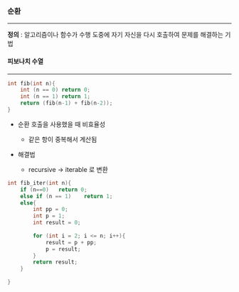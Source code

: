 ### 순환

---

**정의** : 알고리즘이나 함수가 수행 도중에 자기 자신을 다시 호출하여 문제를 해결하는 기법



#### 피보나치 수열

---

```c
int fib(int n){
	int (n == 0) return 0;
	int (n == 1) return 1;
	return (fib(n-1) + fib(n-2));
}
```

- 순환 호출을 사용했을 때 비효율성
  - 같은 항이 중복해서 계산됨



- 해결법
  - recursive -> iterable 로 변환



```c
int fib_iter(int n){
	if (n==0)	return 0;
	else if (n == 1)	return 1;
	else{
		int pp = 0;
		int p = 1;
		int result = 0;
		
		for (int i = 2; i <= n; i++){
			result = p + pp;
			p = result;
		}
		return result;
	}
	
}
```

